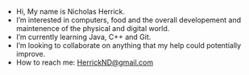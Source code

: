 - Hi, My name is Nicholas Herrick.
- I’m interested in computers, food and the overall developement and maintenence of the physical and digital world.
- I’m currently learning Java, C++ and Git.
- I’m looking to collaborate on anything that my help could potentially improve.
- How to reach me: HerrickND@gmail.com

<!---
Feedthegeek/Feedthegeek is a ✨ special ✨ repository because its `README.md` (this file) appears on your GitHub profile.
You can click the Preview link to take a look at your changes.
--->
